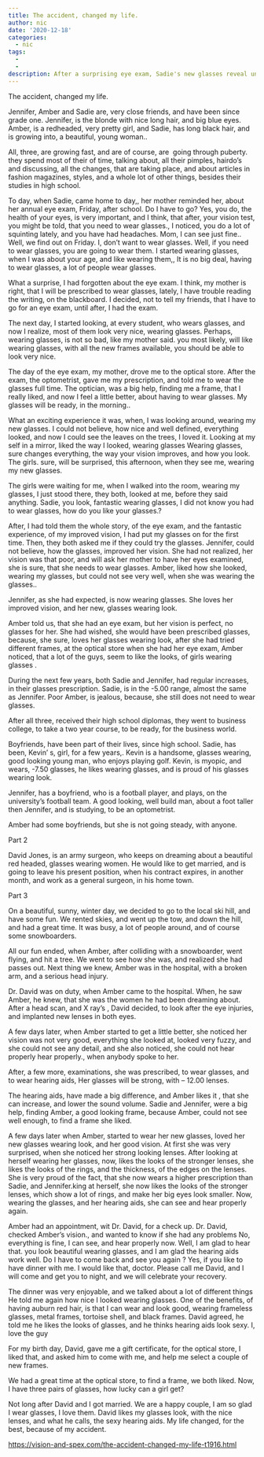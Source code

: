 ```yaml
---
title: The accident, changed my life.
author: nic
date: '2020-12-18'
categories:
  - nic
tags:
  - 
  - 
description: After a surprising eye exam, Sadie's new glasses reveal unexpected changes and their impact on friendship.
---
```

The accident, changed my life.






Jennifer, Amber and Sadie are, very close friends, and have been since grade one.
Jennifer, is the blonde with nice long hair, and big blue eyes.
Amber, is a redheaded, very pretty girl, and Sadie, has long black hair, and is growing into, a beautiful, young woman..


All, three, are growing fast, and are of course, are  going through puberty. they spend most of their of time, talking about, all their pimples, hairdo’s and discussing, all the changes, that are taking place, and about articles in fashion magazines, styles, and a whole lot of other things, besides their studies in high school.


To day, when Sadie, came home to day,, her mother reminded her, about her annual eye exam, Friday, after school.
Do I have to go?
Yes, you do, the health of your eyes, is very important, and I think, that after, your vision test, you might be told, that you need to wear glasses., I noticed, you do a lot of squinting lately, and you have had headaches.
Mom, I can see just fine..
Well, we find out on Friday.
I, don’t want to wear glasses.
Well, if you need to wear glasses, you are going to wear them.
I started wearing glasses, when I was about your age, and like wearing them,, 
It is no big deal, having to wear glasses, a lot of people wear glasses.


What a surprise, I had forgotten about the eye exam.
I think, my mother is right, that I will be prescribed to wear glasses, lately, I have trouble reading the writing, on the blackboard.
I decided, not to tell my friends, that I have to go for an eye exam, until after, I had the exam.


The next day, I started looking, at every student, who wears glasses, and now I realize, most of them look very nice, wearing glasses.
Perhaps, wearing glasses, is not so bad, like my mother said. you most likely, will like wearing glasses, with all the new frames available, you should be able to look very nice.


The day of the eye exam, my mother, drove me to the optical store.
After the exam, the optometrist, gave me my prescription, and told me to wear the glasses full time.
The optician, was a big help, finding me a frame, that I really liked, and now I feel a little better, about having to wear glasses.
My glasses will be ready, in the morning..


What an exciting experience it was, when, I was looking around, wearing my new glasses.
I could not believe, how nice and well defined, everything looked, and now I could see the leaves on the trees, I loved it.
Looking at my self in a mirror, liked the way I looked, wearing glasses 
Wearing glasses, sure changes everything, the way your vision improves, and how you look.
The girls. sure, will be surprised, this afternoon, when they see me, wearing my new glasses.


The girls were waiting for me, when I walked into the room, wearing my glasses, I just stood there, they both, looked at me, before they said anything.
Sadie, you look, fantastic wearing glasses, I did not know you had to wear glasses, how do you like your glasses.?


After, I had told them the whole story, of the eye exam, and the fantastic experience, of my improved vision, I had put my glasses on for the first time. Then, they both asked me if they could try the glasses.
Jennifer, could not believe, how the glasses, improved her vision.
She had not realized, her vision was that poor, and will ask her mother to have her eyes examined, she is sure, that she needs to wear glasses.
Amber, liked how she looked, wearing my glasses, but could not see very well, when she was wearing the glasses..


Jennifer, as she had expected, is now wearing glasses.
She loves her improved vision, and her new, glasses wearing look.


Amber told us, that she had an eye exam, but her vision is perfect, no glasses for her.
She had wished, she would have been prescribed glasses, because, she sure, loves her glasses wearing look, after she had tried different frames, at the optical store when she had her eye exam, 
Amber noticed, that a lot of the guys, seem to like the looks, of girls wearing glasses .


During the next few years, both Sadie and Jennifer, had regular increases, in their glasses prescription.
Sadie, is in the -5.00 range, almost the same as Jennifer.
Poor Amber, is jealous, because, she still does not need to wear glasses.


After all three, received their high school diplomas, they went to business college, to take a two year course, to be ready, for the business world.


Boyfriends, have been part of their lives, since high school.
Sadie, has been, Kevin’ s, girl, for a few years,.
Kevin is a handsome, glasses wearing, good looking young man, who enjoys playing golf.
Kevin, is myopic, and wears, -7.50 glasses, he likes wearing glasses, and is proud of his glasses wearing look.


Jennifer, has a boyfriend, who is a football player, and plays, on the university’s football team.
A good looking, well build man, about a foot taller then Jennifer, and is studying, to be an optometrist.


Amber had some boyfriends, but she is not going steady, with anyone.


Part 2


David Jones, is an army surgeon, who keeps on dreaming about a beautiful red headed, glasses wearing women.
He would like to get married, and is going to leave his present position, when his contract expires, in another month, and work as a general surgeon, in his home town. 


Part 3


On a beautiful, sunny, winter day, we decided to go to the local ski hill, and have some fun. 
We rented skies, and went up the tow, and down the hill, and had a great time.
It was busy, a lot of people around, and of course some snowboarders.


All our fun ended, when Amber, after colliding with a snowboarder, went flying, and hit a tree. 
We went to see how she was, and realized she had passes out.
Next thing we knew, Amber was in the hospital, with a broken arm, and a serious head injury.


Dr. David was on duty, when Amber came to the hospital.
When, he saw Amber, he knew, that she was the women he had been dreaming about.
After a head scan, and X ray’s , David decided, to look after the eye injuries, and implanted new lenses in both eyes.


A few days later, when Amber started to get a little better, she noticed her vision was not very good, everything she looked at, looked very fuzzy, and she could not see any detail, and she also noticed, she could not hear properly hear properly., when anybody spoke to her.


After, a few more, examinations, she was prescribed, to wear glasses, and to wear hearing aids,
Her glasses will be strong, with – 12.00 lenses.


The hearing aids, have made a big difference, and Amber likes it , that she can increase, and lower the sound volume.
Sadie and Jennifer, were a big help, finding Amber, a good looking frame, because Amber, could not see well enough, to find a frame she liked.


A few days later when Amber, started to wear her new glasses, loved her new glasses wearing look, and her good vision. 
At first she was very surprised, when she noticed her strong looking lenses. 
After looking at herself wearing her glasses, now, likes the looks of the stronger lenses, she likes the looks of the rings, and the thickness, of the edges on the lenses.
She is very proud of the fact, that she now wears a higher prescription than Sadie, and Jennifer.king at herself, she now likes the looks of the stronger lenses, which show a lot of rings, and make her big eyes look smaller.
Now, wearing the glasses, and her hearing aids, she can see and hear properly again. 


Amber had an appointment, wit Dr. David, for a check up.
Dr. David, checked Amber’s vision., and wanted to know if she had any problems
No, everything is fine, I can see, and hear properly now.
Well, I am glad to hear that. you look beautiful wearing glasses, and I am glad the hearing aids work well.
Do I have to come back and see you again ?
Yes, if you like to have dinner with me.
I would like that, doctor.
Please call me David, and I will come and get you to night, and we will celebrate your recovery.


The dinner was very enjoyable, and we talked about a lot of different things
He told me again how nice I looked wearing glasses.
One of the benefits, of having auburn red hair, is that I can wear and look good, wearing frameless glasses, metal frames, tortoise shell, and black frames.
David agreed, he told me he likes the looks of glasses, and he thinks hearing aids look sexy.
I, love the guy


For my birth day, David, gave me a gift certificate, for the optical store, I liked that, and asked him to come with me, and help me select a couple of new frames.


We had a great time at the optical store, to find a frame, we both liked.
Now, I have three pairs of glasses, how lucky can a girl get?


Not long after David and I got married. 
We are a happy couple, I am so glad I wear glasses, I love them.
David likes my glasses look, with the nice lenses, and what he calls, the sexy hearing aids.
My life changed, for the best, because of my accident.

https://vision-and-spex.com/the-accident-changed-my-life-t1916.html